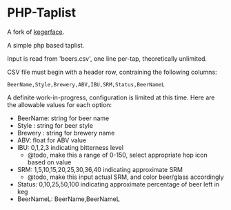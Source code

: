 PHP-Taplist
=========
A fork of [kegerface](https://github.com/kegerface/kegerface).

A simple php based taplist.

Input is read from 'beers.csv', one line per-tap, theoretically unlimited.

CSV file must begin with a header row, contraining the following columns:
```
BeerName,Style,Brewery,ABV,IBU,SRM,Status,BeerNameL
```

A definite work-in-progress, configuration is limited at this time. Here are the allowable values for each option:

 * BeerName: string for beer name
 * Style : string for beer style
 * Brewery : string for brewery name
 * ABV: float for ABV value
 * IBU: 0,1,2,3 indicating bitterness level
   - @todo, make this a range of 0-150, select  appropriate hop icon based on value
 * SRM: 1,5,10,15,20,25,30,36,40 indicating approximate SRM
   - @todo, make this input actual SRM, and color beer/glass accordingly
 * Status: 0,10,25,50,100 indicating approximate percentage of beer left in keg
 * BeerNameL: BeerName,BeerNameL
